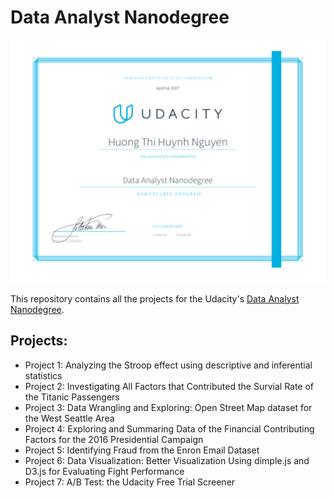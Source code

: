 # Data Analyst Nanodegree
![alt tag](https://github.com/HuongIvyNguyen/udacity-data-science/blob/master/data-analyst-certificate.png)

This repository contains all the projects for the Udacity's [Data Analyst Nanodegree](https://www.udacity.com/course/data-analyst-nanodegree--nd002).

## Projects:
+ Project 1: Analyzing the Stroop effect using descriptive and inferential statistics
+ Project 2: Investigating All Factors that Contributed the Survial Rate of the Titanic Passengers
+ Project 3: Data Wrangling and Exploring: Open Street Map dataset for the West Seattle Area
+ Project 4: Exploring and Summaring Data of the Financial Contributing Factors for the 2016 Presidential Campaign
+ Project 5: Identifying Fraud from the Enron Email Dataset
+ Project 6: Data Visualization: Better Visualization Using dimple.js and D3.js for Evaluating Fight Performance
+ Project 7: A/B Test: the Udacity Free Trial Screener
